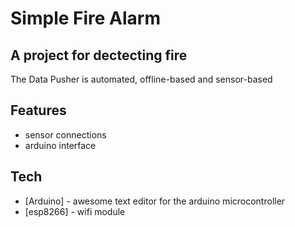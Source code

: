 # Simple Fire Alarm
## A project for dectecting fire

The Data Pusher is automated, offline-based 
and sensor-based

## Features

- sensor connections
- arduino interface

## Tech

- [Arduino] - awesome text editor for the arduino microcontroller
- [esp8266] - wifi module


